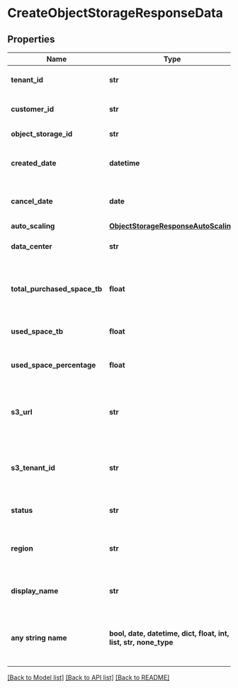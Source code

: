 # CreateObjectStorageResponseData


## Properties
Name | Type | Description | Notes
------------ | ------------- | ------------- | -------------
**tenant_id** | **str** | Your customer tenant id | 
**customer_id** | **str** | Your customer number | 
**object_storage_id** | **str** | Your object storage id | 
**created_date** | **datetime** | Creation date for object storage. | 
**cancel_date** | **date** | Cancellation date for object storage. | 
**auto_scaling** | [**ObjectStorageResponseAutoScaling**](ObjectStorageResponseAutoScaling.md) |  | 
**data_center** | **str** | The data center of the storage | 
**total_purchased_space_tb** | **float** | Amount of purchased / requested object storage in TB. | 
**used_space_tb** | **float** | Currently used space in TB. | 
**used_space_percentage** | **float** | Currently used space in percentage. | 
**s3_url** | **str** | S3 URL to connect to your S3 compatible object storage | 
**s3_tenant_id** | **str** | Your S3 tenantId. Only required for public sharing. | 
**status** | **str** | The object storage status | 
**region** | **str** | The region where your object storage is located | 
**display_name** | **str** | Display name for object storage. | 
**any string name** | **bool, date, datetime, dict, float, int, list, str, none_type** | any string name can be used but the value must be the correct type | [optional]

[[Back to Model list]](../README.md#documentation-for-models) [[Back to API list]](../README.md#documentation-for-api-endpoints) [[Back to README]](../README.md)


